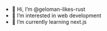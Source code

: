 - 👋 Hi, I’m @geloman-likes-rust
- 👀 I’m interested in web development
- 🌱 I’m currently learning next.js
